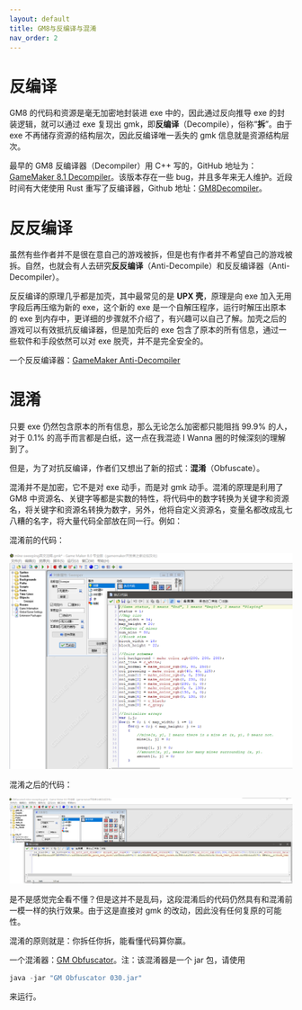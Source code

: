```yaml
---
layout: default
title: GM8与反编译与混淆
nav_order: 2
---
```


# 反编译

GM8 的代码和资源是毫无加密地封装进 exe 中的，因此通过反向推导 exe 的封装逻辑，就可以通过 exe 复现出 gmk，即**反编译**（Decompile），俗称“**拆**”。由于 exe 不再储存资源的结构层次，因此反编译唯一丢失的 gmk 信息就是资源结构层次。

最早的 GM8 反编译器（Decompiler）用 C++ 写的，GitHub 地址为：[GameMaker 8.1 Decompiler](https://github.com/WastedMeerkat/gm81decompiler)。该版本存在一些 bug，并且多年来无人维护。近段时间有大佬使用 Rust 重写了反编译器，Github 地址：[GM8Decompiler](https://github.com/OpenGM8/GM8Decompiler)。

# 反反编译

虽然有些作者并不是很在意自己的游戏被拆，但是也有作者并不希望自己的游戏被拆。自然，也就会有人去研究**反反编译**（Anti-Decompile）和反反编译器（Anti-Decompiler）。

反反编译的原理几乎都是加壳，其中最常见的是 **UPX 壳**，原理是向 exe 加入无用字段后再压缩为新的 exe，这个新的 exe 是一个自解压程序，运行时解压出原本的 exe 到内存中，更详细的步骤就不介绍了，有兴趣可以自己了解。加壳之后的游戏可以有效抵抗反编译器，但是加壳后的 exe 包含了原本的所有信息，通过一些软件和手段依然可以对 exe 脱壳，并不是完全安全的。

一个反反编译器：[GameMaker Anti-Decompiler](https://iwbte-nikaple-edition-1255674901.cos.ap-guangzhou.myqcloud.com/engine/anti-decompiler.zip)

# 混淆

只要 exe 仍然包含原本的所有信息，那么无论怎么加密都只能阻挡 99.9% 的人，对于 0.1% 的高手而言都是白纸，这一点在我混迹 I Wanna 圈的时候深刻的理解到了。

但是，为了对抗反编译，作者们又想出了新的招式：**混淆**（Obfuscate）。

混淆并不是加密，它不是对 exe 动手，而是对 gmk 动手。混淆的原理是利用了 GM8 中资源名、关键字等都是实数的特性，将代码中的数字转换为关键字和资源名，将关键字和资源名转换为数字，另外，他将自定义资源名，变量名都改成乱七八糟的名字，将大量代码全部放在同一行。例如：

混淆前的代码：

![Obfuscate](/assets/images/decompile/obfuscate.png)

混淆之后的代码：

![Obfuscate Result](/assets/images/decompile/obfuscate_result.png)

是不是感觉完全看不懂？但是这并不是乱码，这段混淆后的代码仍然具有和混淆前一模一样的执行效果。由于这是直接对 gmk 的改动，因此没有任何复原的可能性。

混淆的原则就是：你拆任你拆，能看懂代码算你赢。

一个混淆器：[GM Obfuscator](https://iwbte-nikaple-edition-1255674901.cos.ap-guangzhou.myqcloud.com/engine/GM%20Obfuscator%20030.jar)。注：该混淆器是一个 jar 包，请使用

```c
java -jar "GM Obfuscator 030.jar"
```

来运行。
